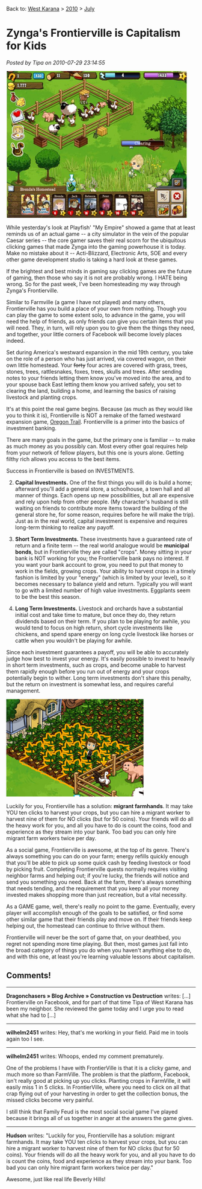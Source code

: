Back to: [West Karana](/posts/westkarana.md) > [2010](/posts/2010/westkarana.md) > [July](./westkarana.md)
# Zynga's Frontierville is Capitalism for Kids

*Posted by Tipa on 2010-07-29 23:14:55*

[![](../../../uploads/2010/07/Fullscreen-capture-7282010-111025-PM1-480x389.jpg "Clicking away in Frontierville")](../../../uploads/2010/07/Fullscreen-capture-7282010-111025-PM1.jpg)

While yesterday's look at Playfish' "My Empire" showed a game that at least reminds us of an actual game -- a city simulator in the vein of the popular Caesar series -- the core gamer saves their real scorn for the ubiquitous clicking games that made Zynga into the gaming powerhouse it is today. Make no mistake about it -- Acti-Blizzard, Electronic Arts, SOE and every other game development studio is taking a hard look at these games.

If the brightest and best minds in gaming say clicking games are the future of gaming, then those who say it is not are probably wrong. I HATE being wrong. So for the past week, I've been homesteading my way through Zynga's Frontierville.

Similar to Farmville (a game I have not played) and many others, Frontierville has you build a place of your own from nothing. Though you can play the game to some extent solo, to advance in the game, you will need the help of friends, as only friends can give you certain items that you will need. They, in turn, will rely upon you to give them the things they need, and together, your little corners of Facebook will become lovely places indeed.

Set during America's westward expansion in the mid 19th century, you take on the role of a person who has just arrived, via covered wagon, on their own little homestead. Your ~~forty~~ four acres are covered with grass, trees, stones, trees, rattlesnakes, foxes, trees, skulls and trees. After sending notes to your friends letting them know you've moved into the area, and to your spouse back East letting them know you arrived safely, you set to clearing the land, building a home, and learning the basics of raising livestock and planting crops.

It's at this point the real game begins. Because (as much as they would like you to think it is), Frontierville is NOT a remake of the famed westward expansion game, [Oregon Trail](http://en.wikipedia.org/wiki/The_Oregon_Trail_(video_game)). Frontierville is a primer into the basics of investment banking.

There are many goals in the game, but the primary one is familiar -- to make as much money as you possibly can. Most every other goal requires help from your network of fellow players, but this one is yours alone. Getting filthy rich allows you access to the best items.

Success in Frontierville is based on INVESTMENTS.

 2. **Capital Investments.** One of the first things you will do is build a home; afterward you'll add a general store, a schoolhouse, a town hall and all manner of things. Each opens up new possibilities, but all are expensive and rely upon help from other people. (My character's husband is still waiting on friends to contribute more items toward the building of the general store he, for some reason, requires before he will make the trip). Just as in the real world, capital investment is expensive and requires long-term thinking to realize any payoff.

 4. **Short Term Investments.** These investments have a guaranteed rate of return and a finite term -- the real world analogue would be **municipal bonds**, but in Frontierville they are called "crops". Money sitting in your bank is NOT working for you; the Frontierville bank pays no interest. If you want your bank account to grow, you need to put that money to work in the fields, growing crops. Your ability to harvest crops in a timely fashion is limited by your "energy" (which is limited by your level), so it becomes necessary to balance yield and return. Typically you will want to go with a limited number of high value investments. Eggplants seem to be the best this season.

 6. **Long Term Investments.** Livestock and orchards have a substantial initial cost and take time to mature, but once they do, they return dividends based on their term. If you plan to be playing for awhile, you would tend to focus on high return, short cycle investments like chickens, and spend spare energy on long cycle livestock like horses or cattle when you wouldn't be playing for awhile.




Since each investment guarantees a payoff, you will be able to accurately judge how best to invest your energy. It's easily possible to invest to heavily in short term investments, such as crops, and become unable to harvest them rapidly enough before you run out of energy and your crops potentially begin to wither. Long term investments don't share this penalty, but the return on investment is somewhat less, and requires careful management.

[![](../../../uploads/2010/07/Fullscreen-capture-7292010-103156-PM.jpg "Hire migrant workers!")](../../../uploads/2010/07/Fullscreen-capture-7292010-103156-PM.jpg)

Luckily for you, Frontierville has a solution: **migrant farmhands**. It may take YOU ten clicks to harvest your crops, but you can hire a migrant worker to harvest nine of them for NO clicks (but for 50 coins). Your friends will do all the heavy work for you, and all you have to do is count the coins, food and experience as they stream into your bank. Too bad you can only hire migrant farm workers twice per day.

As a social game, Frontierville is awesome, at the top of its genre. There's always something you can do on your farm; energy refills quickly enough that you'll be able to pick up some quick cash by feeding livestock or food by picking fruit. Completing Frontierville quests normally requires visiting neighbor farms and helping out; if you're lucky, the friends will notice and send you something you need. Back at the farm, there's always something that needs tending, and the requirement that you keep all your money invested makes shopping more than just recreation, but a vital necessity.

As a GAME game, well, there's really no point to the game. Eventually, every player will accomplish enough of the goals to be satisfied, or find some other similar game that their friends play and move on. If their friends keep helping out, the homestead can continue to thrive without them.

Frontierville will never be the sort of game that, on your deathbed, you regret not spending more time playing. But then, most games just fall into the broad category of things you do when you haven't anything else to do, and with this one, at least you're learning valuable lessons about capitalism.

## Comments!

---

**Dragonchasers &raquo; Blog Archive &raquo; Construction vs Destruction** writes: [...] Frontierville on Facebook, and for part of that time Tipa of West Karana has been my neighbor. She reviewed the game today and I urge you to read what she had to [...]

---

**wilhelm2451** writes: Hey, that's me working in your field. Paid me in tools again too I see.

---

**wilhelm2451** writes: Whoops, ended my comment prematurely.

One of the problems I have with FrontierVille is that it is a clicky game, and much more so than FarmVille. The problem is that the platform, Facebook, isn't really good at picking up you clicks. Planting crops in FarmVille, it will easily miss 1 in 5 clicks. In FrontierVille, where you need to click on all that crap flying out of your harvesting in order to get the collection bonus, the missed clicks become very painful.

I still think that Family Feud is the most social social game I've played because it brings all of us together in anger at the answers the game gives.

---

**Hudson** writes: "Luckily for you, Frontierville has a solution: migrant farmhands. It may take YOU ten clicks to harvest your crops, but you can hire a migrant worker to harvest nine of them for NO clicks (but for 50 coins). Your friends will do all the heavy work for you, and all you have to do is count the coins, food and experience as they stream into your bank. Too bad you can only hire migrant farm workers twice per day."

Awesome, just like real life Beverly Hills!

